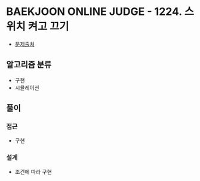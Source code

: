 # BAEKJOON ONLINE JUDGE - 1224. 스위치 켜고 끄기

- [문제출처](https://www.acmicpc.net/problem/1224 '1224. 스위치 켜고 끄기')

## 알고리즘 분류

- 구현
- 시뮬레이션

## 풀이

### 접근

- 구현

### 설계

- 조건에 따라 구현
